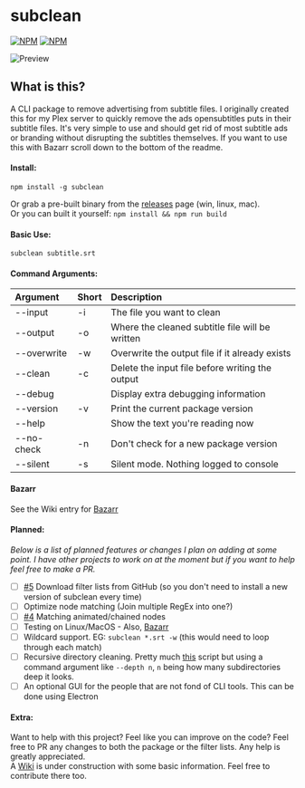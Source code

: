 # subclean

[![NPM](https://img.shields.io/npm/v/subclean)](https://www.npmjs.com/package/subclean) [![NPM](https://img.shields.io/npm/dt/subclean)](https://www.npmjs.com/package/subclean)

![Preview](https://i.imgur.com/ki2Au6v.png)

## What is this?

A CLI package to remove advertising from subtitle files. I originally created this for my Plex server to quickly remove the ads opensubtitles puts in their subtitle files.
It's very simple to use and should get rid of most subtitle ads or branding without disrupting the subtitles themselves. If you want to use this with Bazarr scroll down to the bottom of the readme.

#### Install:

`npm install -g subclean`

Or grab a pre-built binary from the [releases](https://github.com/DrKain/subclean/releases) page (win, linux, mac).  
Or you can built it yourself: `npm install && npm run build`

#### Basic Use:

`subclean subtitle.srt`

#### Command Arguments:

| Argument    | Short | Description                                     |
| :---------- | :---- | :---------------------------------------------- |
| --input     | -i    | The file you want to clean                      |
| --output    | -o    | Where the cleaned subtitle file will be written |
| --overwrite | -w    | Overwrite the output file if it already exists  |
| --clean     | -c    | Delete the input file before writing the output |
| --debug     |       | Display extra debugging information             |
| --version   | -v    | Print the current package version               |
| --help      |       | Show the text you're reading now                |
| --no-check  | -n    | Don't check for a new package version           |
| --silent    | -s    | Silent mode. Nothing logged to console          |

#### Bazarr

See the Wiki entry for [Bazarr](https://github.com/DrKain/subclean/wiki/Bazarr)

#### Planned:

_Below is a list of planned features or changes I plan on adding at some point. I have other projects to work on at the moment but if you want to help feel free to make a PR._

-   [ ] [#5](https://github.com/DrKain/subclean/issues/5) Download filter lists from GitHub (so you don't need to install a new version of subclean every time)
-   [ ] Optimize node matching (Join multiple RegEx into one?)
-   [ ] [#4](https://github.com/DrKain/subclean/issues/4) Matching animated/chained nodes
-   [ ] Testing on Linux/MacOS - Also, [Bazarr](https://github.com/DrKain/subclean/wiki/Bazarr)
-   [ ] Wildcard support. EG: `subclean *.srt -w` (this would need to loop through each match)
-   [ ] Recursive directory cleaning. Pretty much [this](https://github.com/DrKain/subclean/wiki/Scripts#cleaning-all-subtitles-in-an-entire-directory) script but using a command argument like `--depth n`, `n` being how many subdirectories deep it looks.
-   [ ] An optional GUI for the people that are not fond of CLI tools. This can be done using Electron

#### Extra:

Want to help with this project? Feel like you can improve on the code? Feel free to PR any changes to both the package or the filter lists. Any help is greatly appreciated.  
A [Wiki](https://github.com/DrKain/subclean/wiki) is under construction with some basic information. Feel free to contribute there too.
